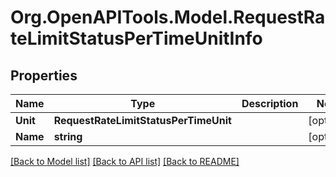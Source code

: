# Org.OpenAPITools.Model.RequestRateLimitStatusPerTimeUnitInfo

## Properties

Name | Type | Description | Notes
------------ | ------------- | ------------- | -------------
**Unit** | **RequestRateLimitStatusPerTimeUnit** |  | [optional] 
**Name** | **string** |  | [optional] 

[[Back to Model list]](../README.md#documentation-for-models) [[Back to API list]](../README.md#documentation-for-api-endpoints) [[Back to README]](../README.md)

